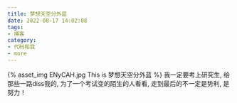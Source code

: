 ```yaml
---
title: 梦想天空分外蓝
date: 2022-08-17 14:02:08
tags:
- 博客
category:
- 代码和我
- more
---
```

{% asset_img ENyCAH.jpg This is 梦想天空分外蓝 %}
我一定要考上研究生, 给那些一路diss我的, 为了一个考试变的陌生的人看看, 走到最后的不一定是势利, 是努力！